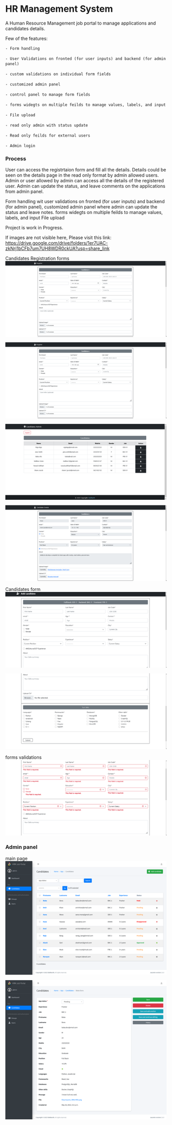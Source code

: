 # HR Management System

A Human Resource Management job portal to manage applications and candidates details.

Few of the features:

    - Form handling 

    - User Validations on fronted (for user inputs) and backend (for admin panel) 

    - custom validations on individual form fields 

    - customized admin panel

    - control panel to manage form fields

    - forms widegts on multiple feilds to manage values, labels, and input

    - File upload

    - read only admin with status update

    - Read only feilds for external users
    
    - Admin login


### Process
User can access the registrtaion form and fill all the details. 
Details could be seen on the details page in the read only format by admin allowed users.
Admin or user allowed by admin can access all the details of the registered user.
Admin can update the status, and leave comments on the applications from admin panel.

Form handling wit user validations on fronted (for user inputs) and backend (for admin panel), 
customized admin panel where admin can update the status and leave notes.
forms widegts on multiple feilds to manage values, labels, and input
File upload

Project is work in Progress.


If images are not visible here, Please visit this link:
https://drive.google.com/drive/folders/1er7UAC-zkNrj1bCFb7um7UH8WDR0ckUA?usp=share_link


Candidates Registration forms
![img](https://github.com/Siddharthbadal/HR-Management-System/blob/main/screenshots/register-form-1.png?raw=true)

![img](https://github.com/Siddharthbadal/HR-Management-System/blob/main/screenshots/register-form-1.png?raw=true)


![img](https://github.com/Siddharthbadal/HR-Management-System/blob/main/screenshots/candidates-list.png?raw=true)

![img](https://github.com/Siddharthbadal/HR-Management-System/blob/main/screenshots/candidates-details.png?raw=true)

Candidates form
![img](https://github.com/Siddharthbadal/HR-Management-System/blob/main/screenshots/user-form1.png?raw=true)

![img](https://github.com/Siddharthbadal/HR-Management-System/blob/main/screenshots/user-form2.png?raw=true)

forms validations
![img](https://github.com/Siddharthbadal/HR-Management-System/blob/main/screenshots/form-validation.png?raw=true)


### Admin panel
main page
![img](https://github.com/Siddharthbadal/HR-Management-System/blob/main/screenshots/admin-panel1.png?raw=true)

![img](https://github.com/Siddharthbadal/HR-Management-System/blob/main/screenshots/admin-panel2.png?raw=true)



